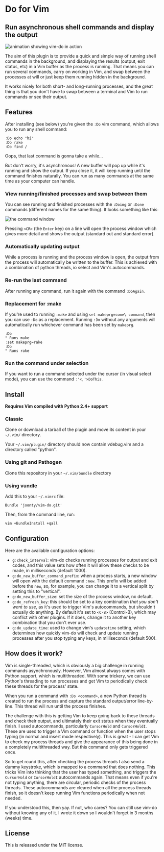 # Do for Vim

## Run asynchronous shell commands and display the output

![animation showing vim-do in action](http://www.mediafire.com/convkey/7734/1o4gb6rpgde2ycy9g.jpg?size_id=5)

The aim of this plugin is to provide a quick and simple way of running shell commands in the background, and displaying the results (output, exit status, etc) in a Vim buffer as the process is running. That means you can run several commands, carry on working in Vim, and swap between the processes at will or just keep them running hidden in the background.

It works nicely for both short- and long-running processes, and the great thing is that you don't have to swap between a terminal and Vim to run commands or see their output.

## Features

After installing (see below) you're given the `:Do` vim command, which allows you to run any shell command:

```vim
:Do echo "hi"
:Do rake
:Do find /
```

Oops, that last command is gonna take a while...

But don't worry, it's asynchronous! A new buffer will pop up while it's running and show the output. If you close it, it will keep running until the command finishes naturally. You can run as many commands at the same time as your computer can handle.

### View running/finished processes and swap between them

You can see running and finished processes with the `:Doing` or `:Done` commands (different names for the same thing). It looks something like this:

![the command window](http://www.mediafire.com/convkey/319f/plvj08c83s030qjzg.jpg)

Pressing `<CR>` (the `Enter` key) on a line will open the process window which gives more detail and shows the output (standard out and standard error).

### Automatically updating output

While a process is running and the process window is open, the output from the process will automatically be written to the buffer. This is achieved with a combination of python threads, io select and Vim's autocommands.

### Re-run the last command

After running any command, run it again with the command `:DoAgain`.

### Replacement for :make

If you're used to running `:make` and using `set makeprg=some\ command`, then you can use `:Do` as a replacement. Running `:Do` without any arguments will automatically run whichever command has been set by `makeprg`.

```vim
:Do
" Runs make
:set makeprg=rake
:Do
" Runs rake
```

### Run the command under selection

If you want to run a command selected under the cursor (in visual select mode), you can use the command `:'<,'>DoThis`.

## Install

**Requires Vim compiled with Python 2.4+ support**

### Classic

Clone or download a tarball of the plugin and move its content in your
`~/.vim/` directory.

Your `~/.vim/plugin/` directory should now contain vdebug.vim and a directory
called "python".

### Using git and Pathogen

Clone this repository in your `~/.vim/bundle` directory

### Using vundle

Add this to your `~/.vimrc` file:

```vim
Bundle 'joonty/vim-do.git'
```

Then, from the command line, run:

```bash
vim +BundleInstall +qall
```

## Configuration

Here are the available configuration options:

* `g:check_interval`: vim-do checks running processes for output and exit codes, and this value sets how often it will allow these checks to be made, in milliseconds (default 1000).
* `g:do_new_buffer_command_prefix`: when a process starts, a new window will open with the default command `:new`. This prefix will be added before the `new`, so, for example, you can change it to a vertical split by setting this to "vertical".
* `g:do_new_buffer_size`: set the size of the process window, no default.
* `g:do_refresh_key`: this should be set to a key combination _that you don't want to use_, as it's used to trigger Vim's autocommands, but shouldn't actually do anything. By default it's set to `<C-B>` (Control-B), which may conflict with other plugins. If it does, change it to another key combination that you don't ever use.
* `g:do_update_time`: used to change vim's `updatetime` setting, which determines how quickly vim-do will check and update running processes after you stop typing any keys, in milliseconds (default 500).

## How does it work?

Vim is single-threaded, which is obviously a big challenge in running commands asynchronously. However, Vim almost always comes with Python support, which is multithreaded. With some trickery, we can use Python's threading to run processes and get Vim to periodically check these threads for the process' state.

When you run a command with `:Do <command>`, a new Python thread is created to run the process and capture the standard output/error line-by-line. This thread will run until the process finishes.

The challenge with this is getting Vim to keep going back to these threads and check their output, and ultimately their exit status when they eventually finish. I used autocommands, particularly `CursorHold` and `CursorHoldI`. These are used to trigger a Vim command or function when the user stops typing (in normal and insert mode respectively). This is great - I can get Vim to check my process threads and give the appearance of this being done in a completely multithreaded way. But this command only gets triggered once.

So to get round this, after checking the process threads I also send a dummy keystroke, which is mapped to a command that does nothing. This tricks Vim into thinking that the user has typed something, and triggers the `CursorHold` or `CursorHoldI` autocommands again. That means even if you're not typing anything, there are circular, periodic checks of the process threads. These autocommands are cleared when all the process threads finish, so it doesn't keep running Vim functions periodically when not needed.

If you understood this, then yay. If not, who cares? You can still use vim-do without knowing any of it. I wrote it down so I wouldn't forget in 3 months (weeks) time.

## License

This is released under the MIT license.

